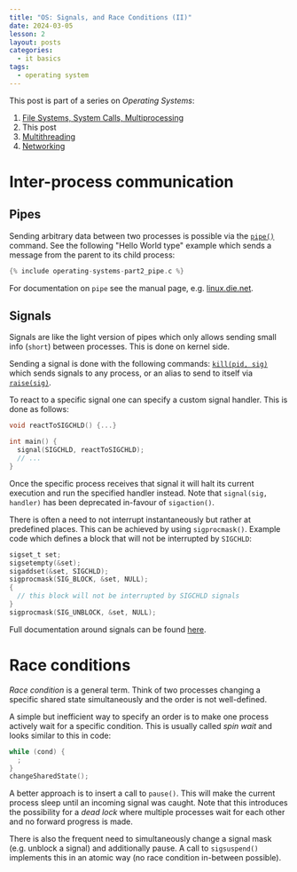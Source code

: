```yaml
---
title: "OS: Signals, and Race Conditions (II)"
date: 2024-03-05
lesson: 2
layout: posts
categories:
  - it basics
tags:
  - operating system
---
```


This post is part of a series on _Operating Systems_:
1. [File Systems, System Calls, Multiprocessing](2024-03-04-operating-systems-part1)
2. This post
3. [Multithreading](2024-03-06-operating-systems-part3)
4. [Networking](2024-03-09-operating-systems-part4)

# Inter-process communication

## Pipes

Sending arbitrary data between two processes is possible via the [`pipe()`](https://www.man7.org/linux/man-pages/man2/pipe.2.html) command.
See the following "Hello World type" example which sends a message from the parent to its child process:
```c
{% include operating-systems-part2_pipe.c %}
```

For documentation on `pipe` see the manual page, e.g. [linux.die.net](https://linux.die.net/man/2/pipe).

## Signals

Signals are like the light version of pipes which only allows sending small info (`short`) between processes.
This is done on kernel side.

Sending a signal is done with the following commands: [`kill(pid, sig)`](https://linux.die.net/man/3/kill) which sends signals to any process, or an alias to send to itself via [`raise(sig)`](https://linux.die.net/man/3/raise).

To react to a specific signal one can specify a custom signal handler.
This is done as follows:
```c
void reactToSIGCHLD() {...}

int main() {
  signal(SIGCHLD, reactToSIGCHLD);
  // ...
}
```
Once the specific process receives that signal it will halt its current execution and run the specified handler instead.
Note that `signal(sig, handler)` has been deprecated in-favour of `sigaction()`.

There is often a need to not interrupt instantaneously but rather at predefined places.
This can be achieved by using `sigprocmask()`.
Example code which defines a block that will not be interrupted by `SIGCHLD`:
```c
sigset_t set;
sigsetempty(&set);
sigaddset(&set, SIGCHLD);
sigprocmask(SIG_BLOCK, &set, NULL);
{
  // this block will not be interrupted by SIGCHLD signals
}
sigprocmask(SIG_UNBLOCK, &set, NULL);
```

Full documentation around signals can be found [here](https://linux.die.net/man/7/signal).


# Race conditions

_Race condition_ is a general term.
Think of two processes changing a specific shared state simultaneously and the order is not well-defined.

A simple but inefficient way to specify an order is to make one process actively wait for a specific condition.
This is usually called _spin wait_ and looks similar to this in code:
```c
while (cond) {
  ;
}
changeSharedState();
```
A better approach is to insert a call to `pause()`.
This will make the current process sleep until an incoming signal was caught.
Note that this introduces the possibility for a _dead lock_ where multiple processes wait for each other and no forward progress is made.

There is also the frequent need to simultaneously change a signal mask (e.g. unblock a signal) and additionally pause.
A call to `sigsuspend()` implements this in an atomic way (no race condition in-between possible).
